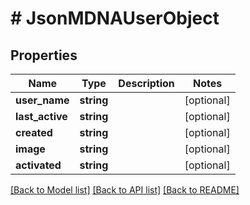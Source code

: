 # # JsonMDNAUserObject

## Properties

Name | Type | Description | Notes
------------ | ------------- | ------------- | -------------
**user_name** | **string** |  | [optional]
**last_active** | **string** |  | [optional]
**created** | **string** |  | [optional]
**image** | **string** |  | [optional]
**activated** | **string** |  | [optional]

[[Back to Model list]](../../README.md#models) [[Back to API list]](../../README.md#endpoints) [[Back to README]](../../README.md)
